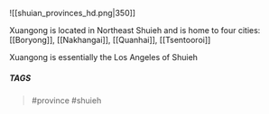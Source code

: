 ![[shuian_provinces_hd.png|350]]

Xuangong is located in Northeast Shuieh and is home to four cities: [[Boryong]], [[Nakhangai]], [[Quanhai]], [[Tsentooroi]]

Xuangong is essentially the Los Angeles of Shuieh
##### TAGS
> #province #shuieh 